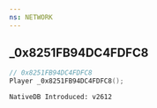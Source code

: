 ```yaml
---
ns: NETWORK 
---
```


## _0x8251FB94DC4FDFC8

```c
// 0x8251FB94DC4FDFC8 
Player _0x8251FB94DC4FDFC8();
```

```
NativeDB Introduced: v2612
```

